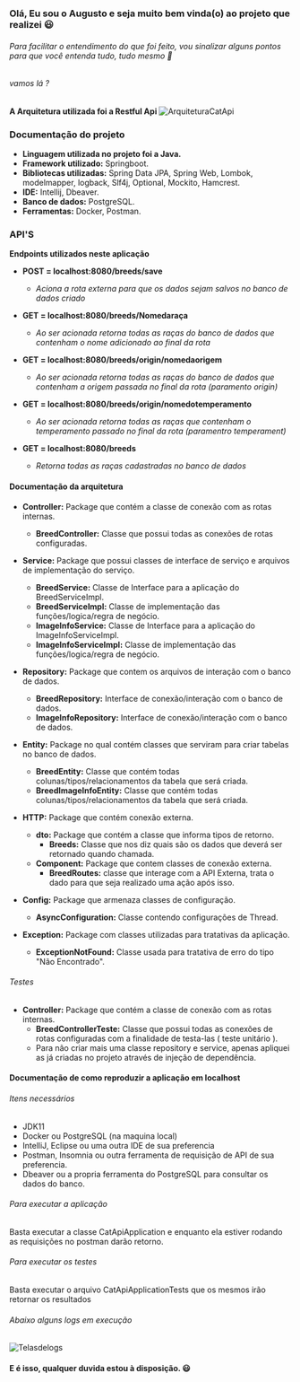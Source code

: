 ### Olá, Eu sou o Augusto e seja muito bem vinda(o) ao projeto que realizei :smiley:



###### Para facilitar o entendimento do que foi feito, vou sinalizar alguns pontos para que você entenda tudo, tudo mesmo :slightly_smiling_face:

###### vamos lá ?

**A Arquitetura utilizada foi a Restful Api**
![ArquiteturaCatApi](https://user-images.githubusercontent.com/46411054/98756906-383f0a00-23aa-11eb-9c06-6935ab030411.PNG)

### Documentação do projeto

- **Linguagem utilizada no projeto foi a Java.**
- **Framework utilizado:** Springboot.
- **Bibliotecas utilizadas:** Spring Data JPA, Spring Web, Lombok, modelmapper, logback, Slf4j, Optional, Mockito, Hamcrest.
- **IDE:** Intellij, Dbeaver.
- **Banco de dados:** PostgreSQL.
- **Ferramentas:** Docker, Postman.



### API'S

**Endpoints utilizados neste aplicação**

- **POST = localhost:8080/breeds/save**
  - *Aciona a rota externa para que os dados sejam salvos no banco de dados criado*
- **GET = localhost:8080/breeds/Nomedaraça**
  - *Ao ser acionada retorna todas as raças do banco de dados que contenham o nome adicionado ao final da rota*
- **GET = localhost:8080/breeds/origin/nomedaorigem**
  - *Ao ser acionada retorna todas as raças do banco de dados que contenham a origem passada no final da rota (paramento origin)*

- **GET = localhost:8080/breeds/origin/nomedotemperamento**
  - *Ao ser acionada retorna todas as raças que contenham o temperamento passado no final da rota (paramentro temperament)*

- **GET = localhost:8080/breeds**
  - *Retorna todas as raças cadastradas no banco de dados*



#### Documentação da arquitetura

- **Controller:** Package que contém a classe de conexão com as rotas internas.
  - **BreedController:**  Classe que possui todas as conexões de rotas configuradas.

- **Service:** Package que possui classes de interface de serviço e arquivos de implementação do serviço.
  - **BreedService:** Classe de Interface para a aplicação do BreedServiceImpl.
  - **BreedServiceImpl:** Classe de implementação das funções/logica/regra de negócio.
  - **ImageInfoService:** Classe de Interface para a aplicação do ImageInfoServiceImpl.
  - **ImageInfoServiceImpl:** Classe de implementação das funções/logica/regra de negócio.

- **Repository:** Package que contem os arquivos de interação com o banco de dados.
  - **BreedRepository:** Interface de conexão/interação com o banco de dados.
  - **ImageInfoRepository:** Interface de conexão/interação com o banco de dados.

- **Entity:** Package no qual contém classes que serviram para criar tabelas no banco de dados.
  - **BreedEntity:** Classe que contém todas colunas/tipos/relacionamentos da tabela que será criada.
  - **BreedImageInfoEntity:** Classe que contém todas colunas/tipos/relacionamentos da tabela que será criada.

* **HTTP:** Package que contém conexão externa.

  * **dto:** Package que contém a classe que informa tipos de retorno.
    * **Breeds:** Classe que nos diz quais são os dados que deverá ser retornado quando chamada.

  - **Component:**  Package que contem classes de conexão externa.
    - **BreedRoutes:** classe que interage com a API Externa, trata o dado para que seja realizado uma ação após isso.

- **Config:** Package que armenaza classes de configuração.
  - **AsyncConfiguration:** Classe contendo configurações de Thread.

- **Exception:** Package com classes utilizadas para tratativas da aplicação.
  - **ExceptionNotFound:** Classe usada para tratativa de erro do tipo "Não Encontrado".



###### Testes

- **Controller:** Package que contém a classe de conexão com as rotas internas.
  - **BreedControllerTeste:**  Classe que possui todas as conexões de rotas configuradas com a finalidade de testa-las ( teste unitário ).
  - Para não criar mais uma classe repository e service, apenas apliquei as já criadas no projeto através de injeção de dependência.



#### Documentação de como reproduzir a aplicação em localhost

###### Itens necessários

* JDK11
* Docker ou PostgreSQL (na maquina local)
* IntelliJ, Eclipse ou uma outra IDE de sua preferencia
* Postman, Insomnia ou outra ferramenta de requisição de API de sua preferencia.
* Dbeaver ou a propria ferramenta do PostgreSQL para consultar os dados do banco.



###### Para executar a aplicação

Basta executar a classe CatApiApplication e enquanto ela estiver rodando as requisições no postman darão retorno.



###### Para executar os testes

Basta executar o arquivo CatApiApplicationTests que os mesmos irão retornar os resultados



###### Abaixo alguns logs em execução

![Telasdelogs](https://user-images.githubusercontent.com/46411054/98757131-98ce4700-23aa-11eb-95b4-ed6fb5e8f0fb.png)


#### E é isso, qualquer duvida estou à disposição. :smiley:


